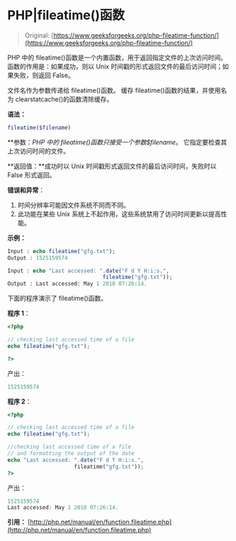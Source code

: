 # PHP|fileatime()函数

> Original: [https://www.geeksforgeeks.org/php-fileatime-function/](https://www.geeksforgeeks.org/php-fileatime-function/)

PHP 中的 fileatime()函数是一个内置函数，用于返回指定文件的上次访问时间。 函数的作用是：如果成功，则以 Unix 时间戳的形式返回文件的最后访问时间；如果失败，则返回 False。

文件名作为参数传递给 fileatime()函数。 缓存 fileatime()函数的结果，并使用名为 clearstatcache()的函数清除缓存。

**语法：**

```php
fileatime($filename)
```

**参数：**PHP 中的 fileatime()函数只接受一个参数*$filename*。 它指定要检查其上次访问时间的文件。

**返回值：**成功时以 Unix 时间戳形式返回文件的最后访问时间，失败时以 False 形式返回。

**错误和异常**：

1.  时间分辨率可能因文件系统不同而不同。
2.  此功能在某些 Unix 系统上不起作用，这些系统禁用了访问时间更新以提高性能。

**示例：**

```php
Input : echo fileatime("gfg.txt");
Output : 1525159574

Input : echo "Last accessed: ".date("F d Y H:i:s.", 
                              fileatime("gfg.txt"));
Output : Last accessed: May 1 2018 07:26:14.

```

下面的程序演示了 fileatime()函数。

**程序 1**：

```php
<?php

// checking last accessed time of a file 
echo fileatime("gfg.txt");

?>
```

产出：

```php
1525159574
```

**程序 2**：

```php
<?php

// checking last accessed time of a file 
echo fileatime("gfg.txt");

//checking last accessed time of a file
// and formatting the output of the date 
echo "Last accessed: ".date("F d Y H:i:s.", 
                     fileatime("gfg.txt"));
?>
```

产出：

```php
1525159574
Last accessed: May 1 2018 07:26:14.

```

**引用：**
[http://php.net/manual/en/function.fileatime.php](http://php.net/manual/en/function.fileatime.php)